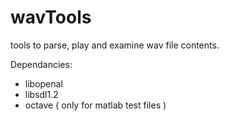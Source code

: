 # wavTools
tools to parse, play and examine wav file contents.

Dependancies: 
  - libopenal
  - libsdl1.2
  - octave ( only for matlab test files )

